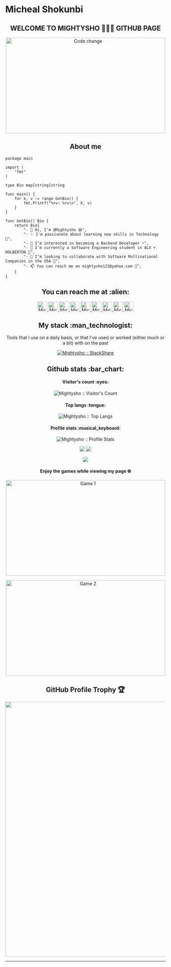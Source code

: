 # Micheal Shokunbi

<h2 align="center">WELCOME TO MIGHTYSHO 👨🏻‍💻 GITHUB PAGE</h2>

<p align="center"><img src="https://thumbs.gfycat.com/AcademicVioletFlyingsquirrel.webp" alt="Code change" height="300" width="500"></p>

<h2 align="center">About me</h2>

```golang
package main

import (
	"fmt"
)

type Bio map[string]string

func main() {
	for k, v := range GetBio() {
		fmt.Printf("%+v: %+v\n", k, v)
	}
}

func GetBio() Bio {
	return Bio{
        "- 👋 Hi, I’m @Mightysho 😅",
        "- ✨ I'm passionate about learning new skills in Technology 🔭",
        "- 👀 I’m interested in becoming a Backend Developer ⚡",
        "- 🌱 I’m currently a Software Engineering student in ALX + HOLBERTON 🌱",
        "- 👯 I’m looking to collaborate with Software Multinational Companies in the USA 💞️",
        "- 📫 You can reach me on mightysho123@yahoo.com 💬",
    }
}
```


<h2 align="center">You can reach me at :alien:</h2>

<p align="center">
  <a href="https://facebook.com/micheal.shokunbi">
    <img src="https://toppng.com/uploads/preview/facebook-messenger-icon-6-3d-facebook-messenger-icon-11553412479dmdpkgrbcq.png" alt="Micheal Shokunbi's Facebook Profile" height="30" width="30">
  </a>
	
  <a href="https://dev.to/mightysho">
    <img src="https://d2fltix0v2e0sb.cloudfront.net/dev-badge.svg" alt="Micheal Shokunbi's DEV Profile" height="30" width="30">
  </a>

  <a href="https://twitter.com/OMightysho/">
    <img src="https://www.vectorlogo.zone/logos/twitter/twitter-official.svg" alt="Micheal Shokunbi's Twitter Profile" height="30" width="30">
  </a>
	
  <a href="http://www.linkedin.com/in/micheal-shokunbi-105b35195/">
    <img src="https://www.vectorlogo.zone/logos/linkedin/linkedin-icon.svg" alt="Micheal Shokunbi's LinkedIn Profile" height="30" width="30">
  </a>

  <a href="https://stackoverflow.com/users/16078485/mightysho?tab=profile">
    <img src="https://www.vectorlogo.zone/logos/stackoverflow/stackoverflow-icon.svg" alt="Micheal Shokunbi's Stack Overflow Profile" height="30" width="30">
  </a>

  <a href="https://stackshare.io/mightysho">
    <img src="https://cdn.worldvectorlogo.com/logos/stackshare.svg" alt="Micheal Shokunbi's StackShare Profile" height="30" width="30">
  </a>
  
  <a href="https://medium.com/@mightysho123">
    <img src="https://www.vectorlogo.zone/logos/medium/medium-tile.svg" alt="Micheal Shokunbi's Medium Profile" height="30" width="30">
  </a>
  
  <a href="https://tiny.cc/meektech">
    <img src="https://www.vectorlogo.zone/logos/youtube/youtube-icon.svg" alt="Micheal Shokunbi's YouTube Channel" height="30" width="30">
  </a>

  <a href="https://wa.link/jo33f9">
    <img src="https://www.vectorlogo.zone/logos/whatsapp/whatsapp-icon.svg" alt="Micheal Shokunbi's WhatsApp Chat" height="30" width="30">
  </a>
	
<!--   <a href="https://m.me/micheal.shokunbi">
    <img src="https://www.vectorlogo.zone/logos/messenger/messenger-icon.svg" alt="Micheal Shokunbi's Messenger Chat" height="30" width="30">
  </a> -->
</p>

<h2 align="center">My stack :man_technologist:</h2>

<p align="center">Tools that I use on a daily basis, or that I've used or worked (either much or a bit) with on the past</p>
<p align="center">
  <a href="https://stackshare.io/mightysho/my-personal-stack">
    <img src="http://img.shields.io/badge/tech-stack-0690fa.svg?style=flat" alt="Mightysho :: StackShare" />
  </a>
</p>

<h2 align="center">Github stats :bar_chart:</h2>

<h4 align="center">Visitor's count :eyes:</h4>

<p align="center"><img src="https://profile-counter.glitch.me/{Mightysho}/count.svg" alt="Mightysho :: Visitor's Count" /></p>

<h4 align="center">Top langs :tongue:</h4>

<p align="center"><img src="https://github-readme-stats.vercel.app/api/top-langs/?username=Mightysho&langs_count=10&theme=radical&layout=compact" alt="Mightysho :: Top Langs" /></p>

<h4 align="center">Profile stats :musical_keyboard:</h4>

<p align="center"><img src="https://github-readme-stats.vercel.app/api?username=Mightysho&show_icons=true&theme=tokyonight" alt="Mightysho :: Profile Stats" /></p>

<p align="center"><img src="https://github-profile-summary-cards.vercel.app/api/cards/repos-per-language?username=Mightysho&theme=solarized_dark" />
	<img src="https://github-profile-summary-cards.vercel.app/api/cards/most-commit-language?username=Mightysho&theme=solarized_dark" /></p>
	
<p align="center"><img src="https://github-profile-summary-cards.vercel.app/api/cards/profile-details?username=Mightysho&theme=solarized_dark" /></p>

<h4 align="center">Enjoy the games while viewing my page 🌐</h4>

<p align="center"><img src="https://thumbs.gfycat.com/DistantCommonAmericanlobster-max-1mb.gif" alt="Game 1" height="300" width="500"></p>

<p align="center"><img src="https://thumbs.gfycat.com/BlueClosedLeafcutterant-size_restricted.gif" alt="Game 2" height="300" width="500"></p>

<h2 align="center">GitHub Profile Trophy 🏆</h2>

<p align="center"><a href="https://github.com/ryo-ma/github-profile-trophy">
  <img width=800 src="https://github-profile-trophy.vercel.app/?username=Mightysho&column=8&theme=radical&no-frame=true&no-bg=true"/>
</a></p>

---
